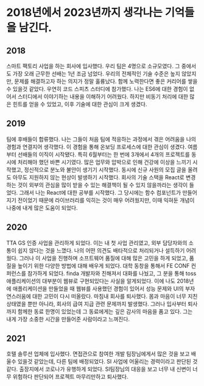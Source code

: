 # 2018년에서 2023년까지 생각나는 기억들을 남긴다.

## 2018
스마트 팩토리 사업을 하는 회사에 입사했다. 우리 팀은 4명으로 소규모였다. 그 중에서도 가장 오래 근무한 선배는 1년 조금 넘었다.
우리의 전체적인 기술 수준은 높지 않았지만, 문제를 해결하고자 하는 의지가 정말 훌륭났다. 함께 노력한다면 좋은 커리어를 쌓을 수 있을것 같았다.
우연히 코드 스피츠 스터디에 참가했다. 나는 ES6에 대한 경험이 없어서 스터디에서 이야기하는 내용을 이해하기 어려웠다.
하지만 비동기 처리에 대한 많은 힌트를 얻을 수 있었고, 이후 기술에 대한 관심이 크게 생겼다.

## 2019
팀에 후배들이 합류했다. 나는 그들이 처음 팀에 적응하는 과정에서 겪은 어려움을 나의 경험과 연결지어 생각했다. 이 경험을 통해 온보딩 프로세스에 대한 관심이 생겼다.
여름부터 선배들의 이직이 시작됐다.
특히 6월부터는 한 번에 3개에서 4개의 프로젝트를 동시에 처리해야 했던 바쁜 시기였다. 많은 업무와 압박으로 인해 건강에 이상을 느끼기 시작했고, 정신적으로 분노와 불안이 생기기 시작했다.
동시에 신규 사원의 모집 글을 올려도 아무도 지원하지 않는 현상이 발생하기 시작했다. 
회사의 기술 스택을 React로 변경하는 것이 외부의 관심을 많이 받을 수 있는 해결책이 될 수 있지 않을까라는 생각이 들었다.
그래서 나는 React에 대한 공부를 시작했다. 그 당시에는 함수 컴포넌트가 만들어지기 전이었기 때문에 라이브러리를 익히는 것이 매우 어려웠지만, 이때 익혀둔 개념이 나중에 내게 많은 도움이 되었다.

## 2020
TTA GS 인증 사업을 관리하게 되었다. 이는 내 첫 사업 관리였고, 외부 담당자와의 소통이 쉽지 않다는 것을 느꼈다. 나의 어떤 의견도 배타적으로 처리되거나 설득하기 어려웠다.
그러나 이 사업을 진행하며 소프트웨어 품질에 대해 많은 고민을 하게 되었고, 품질을 높이기 위한 다양한 방법에 대해 배우게 되었다.
대학 동창을 통해서 FE CONF 컨퍼런스를 참가하게 되었다. finda 개발자와 친해져서 대화를 나눴고, 그 분을 통해 toss 애플리케이션의 대부분이 웹뷰로 구현되있다는 사실을 알게되었다.
이에 나도 2018년에 애플리케이션을 만들었을 때 웹뷰를 사용했던 경험이 있어서 성능 문제와 UI의 부자연스러움에 대한 고민이 다시 떠올랐다.
마침내 회사를 퇴사했다. 몸과 마음이 너무 지친 상태였을 뿐만 아니라, 회사의 급여 지급 관련 문제까지 발생했다. 그러나 입사부터 퇴사까지 함께한 동료 한명이 있었는데 그 동료에게는 깊은
감사의 마음을 품고 있다. 그는 내게 가장 소중한 시간을 만들어준 사람이라고 느껴진다.

## 2021
호텔 솔루션 업체에 입사했다. 면접관으로 참여한 개발 팀장님에게서 많은 것을 보고 배울수 있을것 같았는데, 다른 팀에 배정되었다. SI 사업에 어울리는
경력이라고 판단된 것 같다. 출장지에서 코로나가 유행하게 되었다. SI팀장님의 대응을 보고 너무 내 신변이 너무 위험하다 판단되어 프로젝트 마무리만하고
퇴사했다.
